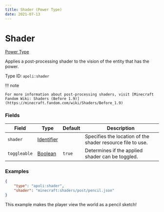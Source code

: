 ```yaml
---
title: Shader (Power Type)
date: 2021-07-13
---
```


# Shader

[Power Type](../power_types.md)

Applies a post-processing shader to the vision of the entity that has the power.

Type ID: `apoli:shader`

!!! note

    For more information about post-processing shaders, visit [Minecraft Fandom Wiki: Shaders (Before 1.9)](https://minecraft.fandom.com/wiki/Shaders/Before_1.9)


### Fields

Field  | Type | Default | Description
-------|------|---------|-------------
`shader` | [Identifier](../data_types/identifier.md) | | Specifies the location of the shader resource file to use.
`toggleable` | [Boolean](../data_types/boolean.md) | `true` | Determines if the applied shader can be toggled.


### Examples

```json
{
  	"type": "apoli:shader",
  	"shader": "minecraft:shaders/post/pencil.json"
}
```

This example makes the player view the world as a pencil sketch!
